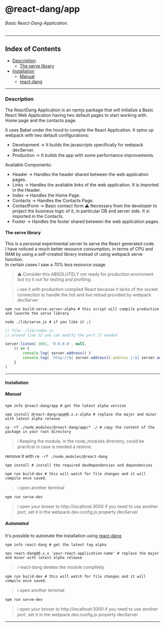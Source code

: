 # @react-dang/app

###### Basic React-Dang-Application.

___

## Index of Contents

- [Description](#description)
  - [The serve library](#the-serve-library)
- [Installation](#installation)
  - [Manual](#manual)
  - [react-dang](#automated) 

___

### Description

The ReactDang Application is an npmjs package that will initialize a Basic React Web Application having two default pages to start working with.  
Home page and the contacts page.

It uses Babel under the hood to compile the React Application.
It spins up webpack with two default configurations:

- Development -> It builds the javascripts specifically for webpack devServer.
- Production -> It builds the app with some performance improvements.

Available Components:

- Header -> Handles the header shared between the web application pages.
- Links -> Handles the available links of the web application. It is imported in the Header.
- Index -> Handles the Home Page.
- Contacts -> Handles the Contacts Page.
- ContactForm -> Basic contact form ⚠ Necessary from the developer to project the business logic of it, in particular DB and server side. It si imported in the Contacts.
- Footer -> Handles the footer shared between the web application pages.

#### The serve library

This is a personal experimental server to serve the React generated code.  
I have noticed a much better resource consumption, in terms of CPU and RAM by using a self-created library instead of using webpack serve function.  
In certain cases I saw a 70% less resource usage.  
> ⚠ Consider this ABSOLUTELY not ready for production enviroment but try it out for testing and profiling.

> ℹ use it with production compiled React because it lacks of the socket connection to handle the hot and live reload provided by webpack devServer

`npm run build-serve.server-alpha # this script will compile production and launche the serve library`

`node ./lib/serve.js # if you like it ;)`

```javascript
// file ./lib/index.js
// around line 52 you can modify the port if needed

server.listen( 3001, '0.0.0.0', null,
    () => {
        console.log( server.address() )
        console.log( `http://${ server.address().address }:${ server.address().port }` )
    } 
)
```

___

#### Installation

##### Manual

`npm info @react-dang/app # get the latest alpha version`

`npm install @react-dang/app@0.x.x-alpha # replace the major and minor with latest alpha release`

`cp -rf ./node_modules/@react-dang/app/* ./ # copy the content of the package in your root directory`

> ℹ Keeping the module, in the node_modules directory, could be practical in case is needed a restore.

remove it with `rm -rf ./node_modules/@react-dang`

`npm install # install the required devDependencies and dependencies`

`npm run build-dev # this will watch for file changes and it will compile once saved.`

> ℹ open another terminal

`npm run serve-dev`

> ℹ open your broser to http://localhost:3000 
> if you need to use another port, set it in the webpack.dev.config.js property devServer

##### Automated

It's possible to automate the installation using [react-dang](https://github.com/simonedelpopolo/react-dang/tree/v0.0.x)

`npm info react-dang # get the latest tag alpha`

`npx react-dang@0.x.x 'your-react-application-name' # replace the major and minor with latest alpha release`

> ℹ react-dang deletes the module complitely

`npm run build-dev # this will watch for file changes and it will compile once saved.`

> ℹ open another terminal

`npm run serve-dev`

> ℹ open your broser to http://localhost:3000 
> if you need to use another port, set it in the webpack.dev.config.js property devServer

___
